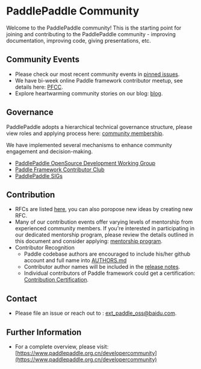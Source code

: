 # PaddlePaddle Community
Welcome to the PaddlePaddle community! This is the starting point for joining and contributing to the PaddlePaddle community - improving documentation, improving code, giving presentations, etc.

## Community Events
- Please check our most recent community events in [pinned issues](https://github.com/PaddlePaddle/Paddle/issues).
- We have bi-week online Paddle framework contributor meetup, see details here: [PFCC](./pfcc).
- Explore heartwarming community stories on our blog:  [blog](https://pfcc.blog/).

##  Governance
PaddlePaddle adopts a hierarchical technical governance structure, please view roles and applying process here: [community membership](contributors/community-membership.md).

We have implemented several mechanisms to enhance community engagement and decision-making.
- [PaddlePaddle OpenSource Development Working Group](./pposdwg/README.md)
- [Paddle Framework Contributor Club](./pfcc/README.md)
- [PaddlePaddle SIGs](./ppsigs/README.md)

## Contribution
- RFCs are listed [here](./rfcs), you can also poropose new ideas by creating new RFC.
- Many of our contribution events offer varying levels of mentorship from experienced community members. If you're interested in participating in our dedicated mentorship program, please review the details outlined in this document and consider applying: [mentorship program](contributors/paddle_contributor_remote_intern_program.pdf).
- Contributor Recognition
  - Paddle codebase authors are encouraged to include his/her github account and full name into [AUTHORS.md](https://github.com/PaddlePaddle/Paddle/blob/develop/AUTHORS.md)
  - Contributor author names will be included in the [release notes](https://github.com/PaddlePaddle/Paddle/releases).
  - Individual contributors of Paddle framework could get a certification: [Contribution Certification](./contributors/certificate-inspection.md).

## Contact
- Please file an issue or reach out to : ext_paddle_oss@baidu.com.

## Further Information
- For a complete overview, please visit: [https://www.paddlepaddle.org.cn/developercommunity](https://www.paddlepaddle.org.cn/developercommunity)

